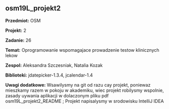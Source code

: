 ## osm19L_projekt2

**Przedmiot:** OSM

**Projekt:** 2

**Zadanie:** 26 

**Temat:** Oprogramowanie wspomagajace prowadzenie testow klinicznych lekow

**Zespol:** Aleksandra Szczesniak, Natalia Kozak

**Biblioteki:** jdatepicker-1.3.4, jcalendar-1.4

**Uwagi dodatkowe:** Wsawilysmy na git od razu cay projekt, poniewaz mieszkamy razem w pokoju w akademiku, wiec projekt robilysmy wspolnie,
zasady uywania aplikacji w dolaczonym pliku pdf osm19L_projekt2_README ; 
Projekt napisalysmy w srodowisku IntelliJ IDEA